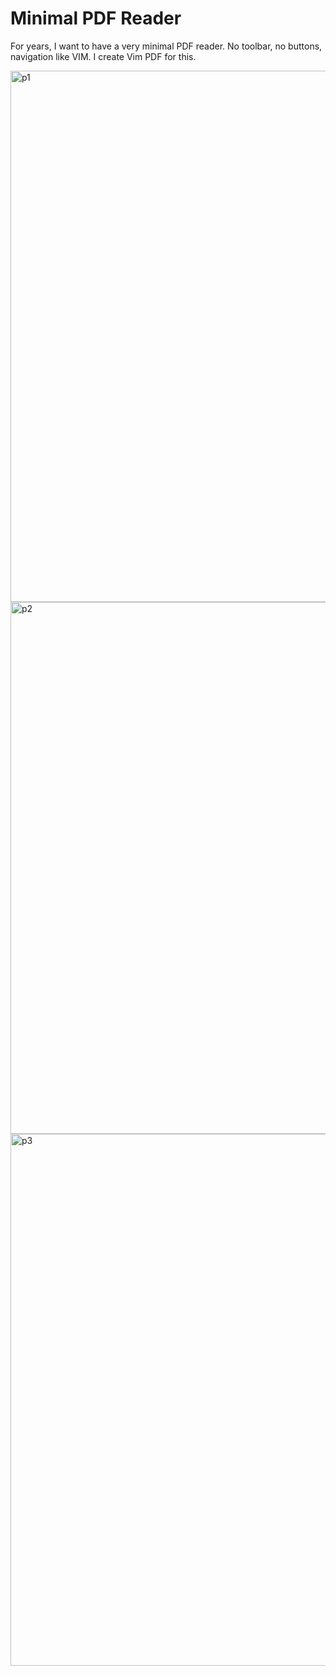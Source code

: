 # Minimal PDF Reader

For years, I want to have a very minimal PDF reader. No toolbar, no buttons, navigation like VIM. I create Vim PDF for this.

<img width="850" alt="p1" src="https://github.com/user-attachments/assets/47218919-c609-4c5c-a0eb-7721a684ca30" />


<img width="851" alt="p2" src="https://github.com/user-attachments/assets/bd5e3275-fde5-4455-ac4d-0754696558cc" />


<img width="851" alt="p3" src="https://github.com/user-attachments/assets/38173beb-5170-420b-adda-b81bae5a100a" />


